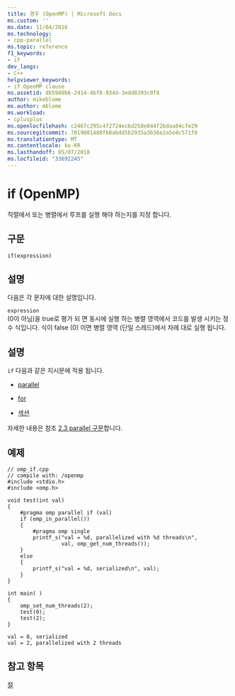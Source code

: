 ```yaml
---
title: 경우 (OpenMP) | Microsoft Docs
ms.custom: ''
ms.date: 11/04/2016
ms.technology:
- cpp-parallel
ms.topic: reference
f1_keywords:
- if
dev_langs:
- C++
helpviewer_keywords:
- if OpenMP clause
ms.assetid: db5940b6-2414-4bf8-934d-3edd8393c0f8
author: mikeblome
ms.author: mblome
ms.workload:
- cplusplus
ms.openlocfilehash: c2467c295c4f2724ec6d258e844f2bdaa84cfe29
ms.sourcegitcommit: 7019081488f68abdd5b2935a3b36e2a5e8c571f8
ms.translationtype: MT
ms.contentlocale: ko-KR
ms.lasthandoff: 05/07/2018
ms.locfileid: "33692245"
---
```

# <a name="if-openmp"></a>if (OpenMP)
직렬에서 또는 병렬에서 루프를 실행 해야 하는지를 지정 합니다.  
  
## <a name="syntax"></a>구문  
  
```  
if(expression)  
```  
  
## <a name="remarks"></a>설명  
 다음은 각 문자에 대한 설명입니다.  
  
 `expression`  
 (0이 아님)을 true로 평가 되 면 동시에 실행 하는 병렬 영역에서 코드를 발생 시키는 정수 식입니다. 식이 false (0) 이면 병렬 영역 (단일 스레드)에서 차례 대로 실행 됩니다.  
  
## <a name="remarks"></a>설명  
 `if` 다음과 같은 지시문에 적용 됩니다.  
  
-   [parallel](../../../parallel/openmp/reference/parallel.md)  
  
-   [for](../../../parallel/openmp/reference/for-openmp.md)  
  
-   [섹션](../../../parallel/openmp/reference/sections-openmp.md)  
  
 자세한 내용은 참조 [2.3 parallel 구문](../../../parallel/openmp/2-3-parallel-construct.md)합니다.  
  
## <a name="example"></a>예제  
  
```  
// omp_if.cpp  
// compile with: /openmp  
#include <stdio.h>  
#include <omp.h>  
  
void test(int val)  
{  
    #pragma omp parallel if (val)  
    if (omp_in_parallel())  
    {  
        #pragma omp single  
        printf_s("val = %d, parallelized with %d threads\n",  
                 val, omp_get_num_threads());  
    }  
    else  
    {  
        printf_s("val = %d, serialized\n", val);  
    }  
}  
  
int main( )  
{  
    omp_set_num_threads(2);  
    test(0);  
    test(2);  
}  
```  
  
```Output  
val = 0, serialized  
val = 2, parallelized with 2 threads  
```  
  
## <a name="see-also"></a>참고 항목  
 [절](../../../parallel/openmp/reference/openmp-clauses.md)
